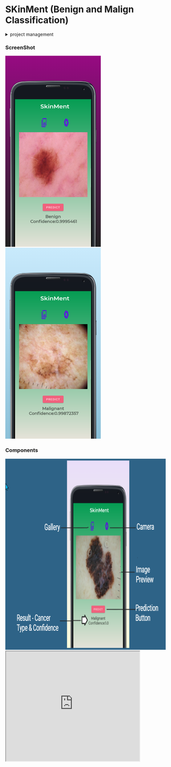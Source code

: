 # SKinMent (Benign and Malign Classification)

 <details>
<summary>project management</summary>
 
# Skinment
## Requirements Analysis
- Internal Meeting
- Research and analysis
## Planning
- Research
- Discussion
- Resource and Data Collection
## Prepare SRS
- internal meeting
- Identifying scope        
- Identifying Functional Requirements        
- Identifying Non-Functional Requirements        
- Identifying Software and Hardware Requirements        
- Discussion with client        
- MILESTONE : Client signs agreement   
## Modelling
- Internal Meeting        
- Conceptual Design        
- Risk Analysis        
- Conceptual Schema for the database        
- GUI Designing        
- Framework Selection        
- MILESTONE : Presenting design to client   
## Construction
- Designing and populating database        
- Selecting Algorithm        
- **Coding**        
- Android app development
- MILESTONE : AI based Android app development
## Testing
- Error Detection        
- Debugging        
- Security Analysis        
- Improving the software        
- MILESTONE : Presenting software to client   
## Deployment
- TenserflowLite Implementation
- Lite Model Conversion
- Model Deployment        
- MILESTONE : Publishing App 
## Maintenance
- Monitoring         
- Accepting Feedback        
- Performance Tuning        
- MILESTONE : System Enhancements / Upgrades   
</details>

### ScreenShot
<img src="https://github.com/kazimsayed954/Benign-and-Malign-Classification/blob/main/resources/screen_1.png" width="300px" height="600px"> <img src="https://github.com/kazimsayed954/Benign-and-Malign-Classification/blob/main/resources/screen_5.png" width="300px" height="600px">

### Components
<img src="https://github.com/kazimsayed954/Benign-and-Malign-Classification/blob/main/resources/chrome_xuCgi8xY6a.png" width="700px" height="600px">


<iframe width="420" height="345" src="https://www.youtube.com/embed/tgbNymZ7vqY">
</iframe>


